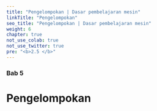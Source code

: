 ```yaml
---
title: "Pengelompokan | Dasar pembelajaran mesin"
linkTitle: "Pengelompokan"
seo_title: "Pengelompokan | Dasar pembelajaran mesin"
weight: 6
chapter: true
not_use_colab: true
not_use_twitter: true
pre: "<b>2.5 </b>"
---
```


### Bab 5

# Pengelompokan